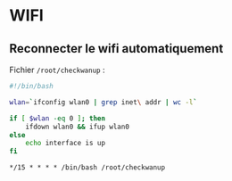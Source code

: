 WIFI
====

Reconnecter le wifi automatiquement
-----------------------------------

Fichier `/root/checkwanup` :

```bash
#!/bin/bash

wlan=`ifconfig wlan0 | grep inet\ addr | wc -l`

if [ $wlan -eq 0 ]; then
    ifdown wlan0 && ifup wlan0
else
    echo interface is up
fi
```

```
*/15 * * * * /bin/bash /root/checkwanup
```
